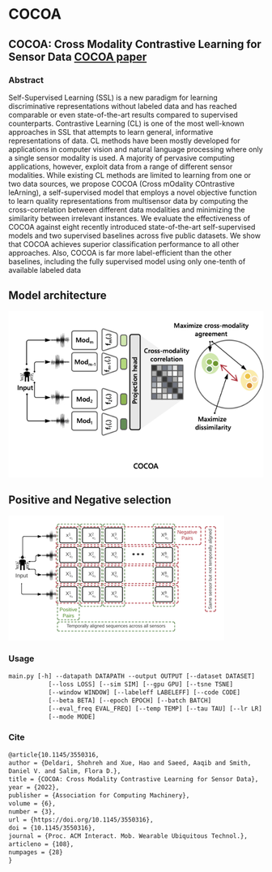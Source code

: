 # COCOA
## COCOA: Cross Modality Contrastive Learning for Sensor Data [COCOA paper](https://dl.acm.org/doi/10.1145/3550316)

### Abstract
Self-Supervised Learning (SSL) is a new paradigm for learning discriminative representations without labeled data and has reached comparable or even state-of-the-art results compared to supervised counterparts. Contrastive Learning (CL) is one
of the most well-known approaches in SSL that attempts to learn general, informative representations of data. CL methods have been mostly developed for applications in computer vision and natural language processing where only a single sensor
modality is used. A majority of pervasive computing applications, however, exploit data from a range of different sensor modalities. While existing CL methods are limited to learning from one or two data sources, we propose COCOA (Cross mOdality
COntrastive leArning), a self-supervised model that employs a novel objective function to learn quality representations from multisensor data by computing the cross-correlation between different data modalities and minimizing the similarity
between irrelevant instances. We evaluate the effectiveness of COCOA against eight recently introduced state-of-the-art self-supervised models and two supervised baselines across five public datasets. We show that COCOA achieves superior
classification performance to all other approaches. Also, COCOA is far more label-efficient than the other baselines, including the fully supervised model using only one-tenth of available labeled data

## Model architecture 
 ![alt text](https://github.com/cruiseresearchgroup/COCOA/blob/main/images/COCOA.png?raw=true)


## Positive and Negative selection
 ![alt text](https://github.com/cruiseresearchgroup/COCOA/blob/main/images/sampling.png)

### Usage
    main.py [-h] --datapath DATAPATH --output OUTPUT [--dataset DATASET]
               [--loss LOSS] [--sim SIM] [--gpu GPU] [--tsne TSNE]
               [--window WINDOW] [--labeleff LABELEFF] [--code CODE]
               [--beta BETA] [--epoch EPOCH] [--batch BATCH]
               [--eval_freq EVAL_FREQ] [--temp TEMP] [--tau TAU] [--lr LR]
               [--mode MODE]


### Cite
    @article{10.1145/3550316,
    author = {Deldari, Shohreh and Xue, Hao and Saeed, Aaqib and Smith, Daniel V. and Salim, Flora D.},
    title = {COCOA: Cross Modality Contrastive Learning for Sensor Data},
    year = {2022},
    publisher = {Association for Computing Machinery},
    volume = {6},
    number = {3},
    url = {https://doi.org/10.1145/3550316},
    doi = {10.1145/3550316},
    journal = {Proc. ACM Interact. Mob. Wearable Ubiquitous Technol.},
    articleno = {108},
    numpages = {28}
    }
